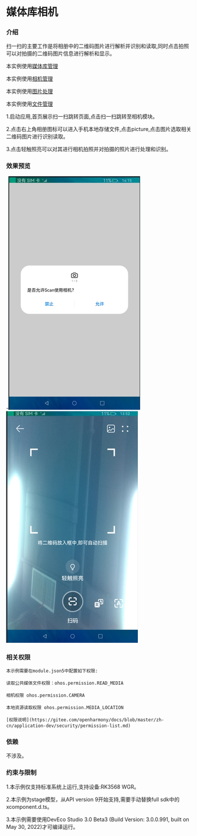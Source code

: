 # 媒体库相机

### 介绍

 扫一扫的主要工作是将相册中的二维码图片进行解析并识别和读取,同时点击拍照可以对拍摄的二维码图片信息进行解析和显示。
 
 
 本实例使用[媒体库管理](https://gitee.com/openharmony/docs/blob/master/zh-cn/application-dev/reference/apis/js-apis-medialibrary.md)
 
 本实例使用[相机管理](https://gitee.com/openharmony/docs/blob/master/zh-cn/application-dev/reference/apis/js-apis-camera.md)
 
 本实例使用[图片处理](https://gitee.com/openharmony/docs/blob/master/zh-cn/application-dev/reference/apis/js-apis-image.md)
 
 本实例使用[文件管理](https://gitee.com/openharmony/docs/blob/master/zh-cn/application-dev/reference/apis/js-apis-fileio.md)
 
 
1.启动应用,首页展示扫一扫跳转页面,点击扫一扫跳转至相机模块。

2.点击右上角相册图标可以进入手机本地存储文件,点击picture,点击图片选取相关二维码图片进行识别读取。

3.点击轻触照亮可以对其进行相机拍照并对拍摄的照片进行处理和识别。


### 效果预览

-![home](screenshots/devices/scan1.png) ![play1](screenshots/devices/scan2.png)
  

### 相关权限

```
本示例需要在module.json5中配置如下权限:

读取公共媒体文件权限：ohos.permission.READ_MEDIA

相机权限 ohos.permission.CAMERA

本地资源读取权限 ohos.permission.MEDIA_LOCATION

[权限说明](https://gitee.com/openharmony/docs/blob/master/zh-cn/application-dev/security/permission-list.md)
```


### 依赖

不涉及。


### 约束与限制

1.本示例仅支持标准系统上运行,支持设备:RK3568 WGR。

2.本示例为stage模型，从API version 9开始支持,需要手动替换full sdk中的xcomponent.d.ts。

3.本示例需要使用DevEco Studio 3.0 Beta3 (Build Version: 3.0.0.991, built on May 30, 2022)才可编译运行。